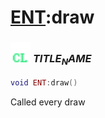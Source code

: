 # [ENT](../ent/README.md):draw

### <img src="../../.gitbook/assets/client.png" width="32" height="32" /> $TITLE_NAME$

```lua
void ENT:draw()
```

Called every draw<br>
